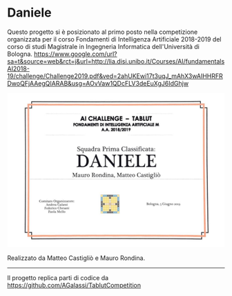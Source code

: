 # Daniele

Questo progetto si è posizionato al primo posto nella competizione organizzata per il corso Fondamenti di Intelligenza Artificiale 2018-2019 del corso di studi Magistrale in Ingegneria Informatica dell'Università di Bologna.
https://www.google.com/url?sa=t&source=web&rct=j&url=http://lia.disi.unibo.it/Courses/AI/fundamentalsAI2018-19/challenge/Challenge2019.pdf&ved=2ahUKEwi17t3uqJ_mAhX3wAIHHRFRDwoQFjAAegQIARAB&usg=AOvVaw1QDcFLV3deEuXgJ6IdGhjw

![Screenshot](Certificato.jpeg)

Realizzato da Matteo Castigliò e Mauro Rondina.


***
Il progetto replica parti di codice da https://github.com/AGalassi/TablutCompetition 
